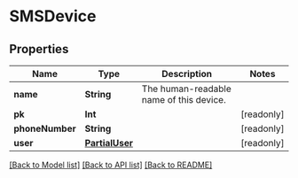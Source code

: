 # SMSDevice

## Properties
Name | Type | Description | Notes
------------ | ------------- | ------------- | -------------
**name** | **String** | The human-readable name of this device. | 
**pk** | **Int** |  | [readonly] 
**phoneNumber** | **String** |  | [readonly] 
**user** | [**PartialUser**](PartialUser.md) |  | [readonly] 

[[Back to Model list]](../README.md#documentation-for-models) [[Back to API list]](../README.md#documentation-for-api-endpoints) [[Back to README]](../README.md)


